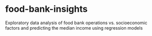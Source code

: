 # food-bank-insights
Exploratory data analysis of food bank operations vs. socioeconomic factors and predicting the median income using regression models
